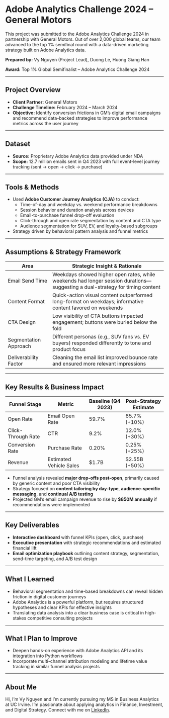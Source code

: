 # Adobe Analytics Challenge 2024 – General Motors

This project was submitted to the Adobe Analytics Challenge 2024 in partnership with General Motors. Out of over 2,000 global teams, our team advanced to the top 1% semifinal round with a data-driven marketing strategy built on Adobe Analytics data.

**Prepared by:** Vy Nguyen (Project Lead), Duong Le, Huong Giang Han 

**Award:** Top 1% Global Semifinalist – Adobe Analytics Challenge 2024

---

## Project Overview

- **Client Partner:** General Motors  
- **Challenge Timeline:** February 2024 – March 2024  
- **Objective:** Identify conversion frictions in GM’s digital email campaigns and recommend data-backed strategies to improve performance metrics across the user journey

---

## Dataset

- **Source:** Proprietary Adobe Analytics data provided under NDA  
- **Scope:** 12.7 million emails sent in Q4 2023 with full event-level journey tracking (sent -> open → click → purchase)

---

## Tools & Methods

- Used **Adobe Customer Journey Analytics (CJA)** to conduct:
  - Time-of-day and weekday vs. weekend performance breakdowns
  - Session behavior and duration analysis across devices
  - Email-to-purchase funnel drop-off evaluation
  - Click-through and open rate segmentation by content and CTA type
  - Audience segmentation for SUV, EV, and loyalty-based subgroups  
- Strategy driven by behavioral pattern analysis and funnel metrics

---

## Assumptions & Strategy Framework

| Area                  | Strategic Insight & Rationale                                                                 |
|------------------------|-----------------------------------------------------------------------------------------------|
| Email Send Time        | Weekdays showed higher open rates, while weekends had longer session durations—suggesting a dual-strategy for timing content |
| Content Format         | Quick-action visual content outperformed long-format on weekdays; informative content favored on weekends |
| CTA Design             | Low visibility of CTA buttons impacted engagement; buttons were buried below the fold        |
| Segmentation Approach  | Different personas (e.g., SUV fans vs. EV buyers) responded differently to tone and product focus |
| Deliverability Factor  | Cleaning the email list improved bounce rate and ensured more relevant impressions           |

---

## Key Results & Business Impact

| Funnel Stage        | Metric                  | Baseline (Q4 2023)   | Post-Strategy Estimate  |
|---------------------|-------------------------|-----------------------|--------------------------|
| Open Rate           | Email Open Rate         | 59.7%                 | 65.7% (+10%)             |
| Click-Through Rate  | CTR                     | 9.2%                  | 12.0% (+30%)             |
| Conversion Rate     | Purchase Rate           | 0.20%                 | 0.25% (+25%)             |
| Revenue             | Estimated Vehicle Sales | $1.7B                 | $2.55B (+50%)            |

- Funnel analysis revealed **major drop-offs post-open**, primarily caused by generic content and poor CTA visibility
- Strategy focused on **content tailoring by day-type**, **audience-specific messaging**, and **continual A/B testing**
- Projected GM’s email campaign revenue to rise by **$850M annually** if recommendations were implemented

---

## Key Deliverables

- **Interactive dashboard** with funnel KPIs (open, click, purchase)
- **Executive presentation** with strategic recommendations and estimated financial lift
- **Email optimization playbook** outlining content strategy, segmentation, send-time targeting, and A/B test design

---

## What I Learned

- Behavioral segmentation and time-based breakdowns can reveal hidden friction in digital customer journeys
- Adobe Analytics is a powerful platform, but requires structured hypotheses and clear KPIs for effective insights
- Translating data analysis into a clear business case is critical in high-stakes competitive consulting projects

---

## What I Plan to Improve

- Deepen hands-on experience with Adobe Analytics API and its integration into Python workflows
- Incorporate multi-channel attribution modeling and lifetime value tracking in similar funnel analysis projects
---

## About Me
Hi, I’m Vy Nguyen and I’m currently pursuing my MS in Business Analytics at UC Irvine. I’m passionate about applying analytics in Finance, Investment, and Digital Strategy. Connect with me on [LinkedIn](https://www.linkedin.com/in/vy-ngoc-lan-nguyen).
